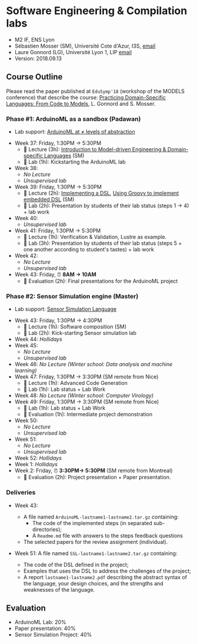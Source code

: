 # Software Engineering & Compilation labs

  * M2 IF, ENS Lyon
  * Sébastien Mosser (SM), Université Cote d'Azur, I3S, [email](mailto:mosser@i3s.unice.fr)
  * Laure Gonnord (LG), Université Lyon 1, LIP [email](mailto:laure.gonnord@ens-lyon.fr)
  * Version: 2018.09.13

## Course Outline

Please read the paper published at `EduSymp'18` (workshop of the MODELS conference) that describe the course: [Practicing Domain-Specific Languages: From Code to Models](https://hal.archives-ouvertes.fr/hal-01865448/document), L. Gonnord and S. Mosser.


### Phase #1: ArduinoML as a sandbox (Padawan)

  * Lab support: [ArduinoML at ≠ levels of abstraction](https://github.com/mosser/sec-labs/blob/master/lab_1/README.md)

  - Week 37: Friday, 1:30PM -> 5:30PM
    - :book: Lecture (3h): [Introduction to Model-driven Engineering & Domain-specific Languages](./lectures/37_1_MDE_DSL.pdf) (SM)
    - :hammer: Lab (1h): Kickstarting the ArduinoML lab
  - Week 38:
    - _No Lecture_
    - _Unsupervised lab_
  - Week 39: Friday, 1:30PM -> 5:30PM
    - :book: Lecture (2h): [Implementing a DSL](./lectures/39_1_Implem_DSL.pdf), [Using Groovy to implement embedded DSL](./lectures/39_2_groovy.pdf) (SM)
    - :hammer: Lab (2h): Presentation by students of their lab status (steps 1 -> 4) + lab work
  - Week 40:
    - _Unsupervised lab_
  - Week 41: Friday, 1:30PM -> 5:30PM
    - :book: Lecture (1h): Verification & Validation, Lustre as example.
    - :hammer: Lab (3h): Presentation by students of their lab status (steps 5 + one another according to student's tastes) + lab work
  - Week 42:
    - _No Lecture_
    - _Unsupervised lab_
  - Week 43: Friday, :alarm_clock: **8AM -> 10AM**
    - :mag_right: Evaluation (2h): Final presentations for the ArduinoML project

### Phase #2: Sensor Simulation engine (Master)

  * Lab support: [Sensor Simulation Language](./lab_2/README.md)

  - Week 43: Friday, 1:30PM -> 4:30PM
    - :book: Lecture (1h): Software composition (SM)
    - :hammer: Lab (2h): Kick-starting Sensor simulation lab
  - Week 44: _Hollidays_
  - Week 45:
    - _No Lecture_
    - _Unsupervised lab_
  - Week 46: _No Lecture (Winter school: Data analysis and machine learning)_
  - Week 47: Friday, 1:30PM -> 3:30PM (SM remote from Nice)
    - :book: Lecture (1h): Advanced Code Generation
    - :hammer: Lab (1h): Lab status + Lab Work
  - Week 48: _No Lecture (Winter school: Computer Virology)_
  - Week 49: Friday, 1:30PM -> 3:30PM (SM remote from Nice)
    - :hammer: Lab (1h): Lab status + Lab Work
    - :mag_right: Evaluation (1h): Intermediate project demonstration
  - Week 50:
    - _No Lecture_
    - _Unsupervised lab_
  - Week 51:
    - _No Lecture_
    - _Unsupervised lab_
  - Week 52: _Hollidays_
  - Week 1: _Hollidays_
  - Week 2: Friday, :alarm_clock: **3:30PM-> 5:30PM** (SM remote from Montreal)
    - :mag_right: Evaluation (2h): Project presentation + Paper presentation.

### Deliveries

  - Week 43:
    - A file named `ArduinoML-lastname1-lastname2.tar.gz` containing:
      - The code of the implemented steps (in separated sub-directories);
      - A `Readme.md` file with answers to the steps feedback questions
    - The selected papers for the review assignment (individual).

  - Week 51: A file named `SSL-lastname1-lastname2.tar.gz` containing:
      - The code of the DSL defined in the project;
      - Examples that uses the DSL to address the challenges of the project;
      - A report `lastname1-lastname2.pdf` describing the abstract syntax of the language, your design choices, and the strengths and weaknesses of the language.

## Evaluation

  - ArduinoML Lab: 20%
  - Paper presentation: 40%
  - Sensor Simulation Project: 40%

